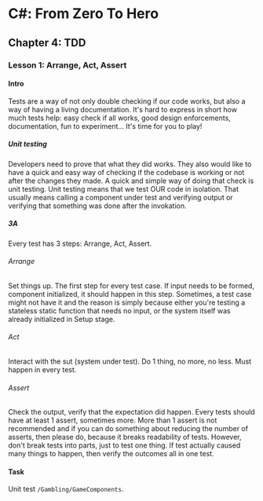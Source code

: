 # C#: From Zero To Hero

## Chapter 4: TDD

### Lesson 1: Arrange, Act, Assert

#### Intro

Tests are a way of not only double checking if our code works, but also a way of having a living documentation.
It's hard to express in short how much tests help: easy check if all works, good design enforcements, documentation, fun to experiment...
It's time for you to play!

##### Unit testing

Developers need to prove that what they did works. They also would like to have a quick and easy way of checking if the codebase is working or not after the changes they made. A quick and simple way of doing that check is unit testing. Unit testing means that we test OUR code in isolation. That usually means calling a component under test and verifying output or verifying that something was done after the invokation.

##### 3A

Every test has 3 steps: Arrange, Act, Assert.

###### Arrange

Set things up. The first step for every test case. If input needs to be formed, component initialized, it should happen in this step. Sometimes, a test case might not have it and the reason is simply because either you're testing a stateless static function that needs no input, or the system itself was already initialized in Setup stage.

###### Act

Interact with the sut (system under test). Do 1 thing, no more, no less. Must happen in every test.

###### Assert

Check the output, verify that the expectation did happen. Every tests should have at least 1 assert, sometimes more. More than 1 assert is not recommended and if you can do something about reducing the number of asserts, then please do, because it breaks readability of tests. However, don't break tests into parts, just to test one thing. If test actually caused many things to happen, then verify the outcomes all in one test.

#### Task

Unit test ``/Gambling/GameComponents``.
